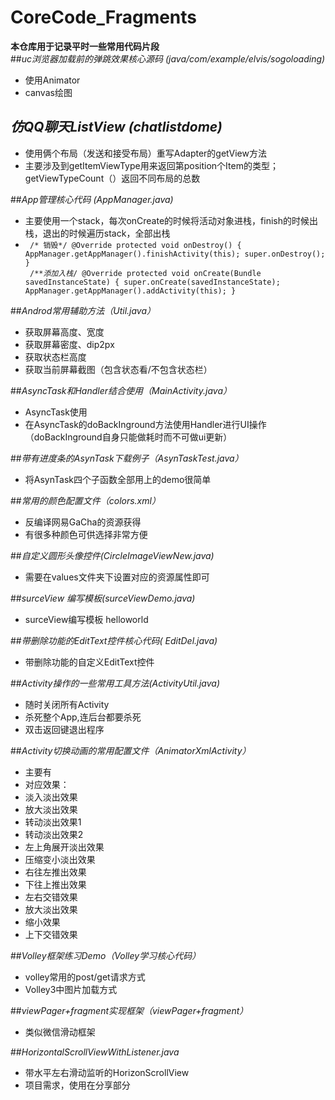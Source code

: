 # CoreCode_Fragments

**本仓库用于记录平时一些常用代码片段**<br>
##*uc浏览器加载前的弹跳效果核心源码 (java/com/example/elvis/sogoloading)* 
- 使用Animator
- canvas绘图

## *仿QQ聊天ListView   (chatlistdome)*<br>
- 使用俩个布局（发送和接受布局）重写Adapter的getView方法<br>
- 主要涉及到getItemViewType用来返回第position个Item的类型；getViewTypeCount（）返回不同布局的总数<br>

##*App管理核心代码 (AppManager.java)*
- 主要使用一个stack，每次onCreate的时候将活动对象进栈，finish的时候出栈，退出的时候遍历stack，全部出栈
- <code> /* 销毁*/
	@Override
	protected void onDestroy() {
		AppManager.getAppManager().finishActivity(this);
		super.onDestroy();
	}<br>
	/***添加入栈*/
	@Override
	protected void onCreate(Bundle savedInstanceState) {
		super.onCreate(savedInstanceState);
		AppManager.getAppManager().addActivity(this);
	}</code>

##*Androd常用辅助方法（Util.java）*
- 获取屏幕高度、宽度
- 获取屏幕密度、dip2px
- 获取状态栏高度
- 获取当前屏幕截图（包含状态看/不包含状态栏）

##*AsyncTask和Handler结合使用（MainActivity.java）*
- AsyncTask使用
- 在AsyncTask的doBackInground方法使用Handler进行UI操作（doBackInground自身只能做耗时而不可做ui更新）

##*带有进度条的AsynTask下载例子（AsynTaskTest.java）*
- 将AsynTask四个子函数全部用上的demo很简单

##*常用的颜色配置文件（colors.xml）*
- 反编译网易GaCha的资源获得
- 有很多种颜色可供选择非常方便

##*自定义圆形头像控件(CircleImageViewNew.java)*
- 需要在values文件夹下设置对应的资源属性即可

##*surceView 编写模板(surceViewDemo.java)*
- surceView编写模板 helloworld

##*带删除功能的EditText控件核心代码( EditDel.java)*
- 带删除功能的自定义EditText控件

##*Activity操作的一些常用工具方法(ActivityUtil.java)*
-  随时关闭所有Activity
-  杀死整个App,连后台都要杀死
-  双击返回键退出程序

##*Activity切换动画的常用配置文件（AnimatorXmlActivity）*
- 主要有
- 对应效果：
- 淡入淡出效果
- 放大淡出效果
- 转动淡出效果1
- 转动淡出效果2
- 左上角展开淡出效果
- 压缩变小淡出效果
- 右往左推出效果
- 下往上推出效果
- 左右交错效果
- 放大淡出效果
- 缩小效果
- 上下交错效果

##*Volley框架练习Demo（Volley学习核心代码）*
- volley常用的post/get请求方式
- Volley3中图片加载方式

##*viewPager+fragment实现框架（viewPager+fragment）*
- 类似微信滑动框架


##*HorizontalScrollViewWithListener.java*
- 带水平左右滑动监听的HorizonScrollView 
- 项目需求，使用在分享部分
